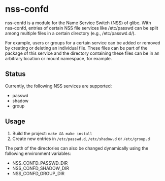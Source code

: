 nss-confd
=========

nss-confd is a module for the Name Service Switch (NSS) of glibc. With nss-confd,
entries of certain NSS file services like /etc/passwd can be split among multiple
files in a certain directory (e.g., /etc/passwd.d/).

For example, users or groups for a certain service can be added or removed by
creating or deleting an individual file. These files can be part of the package
of this service and the directory containing these files can be in an arbitrary
location or mount namespace, for example.

Status
------

Currently, the following NSS services are supported:

 * passwd
 * shadow
 * group

Usage
-----

 1. Build the project: `make && make install`
 2. Create new entries in `/etc/passwd.d`, `/etc/shadow.d` or `/etc/group.d`

The path of the directories can also be changed dynamically using the following
environment variables:

 * NSS_CONFD_PASSWD_DIR
 * NSS_CONFD_SHADOW_DIR
 * NSS_CONFD_GROUP_DIR
